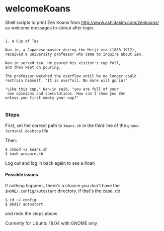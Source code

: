 # welcomeKoans
Shell scripts to print Zen Koans from http://www.ashidakim.com/zenkoans/ as welcome messages to stdout after login.


```

1. A Cup of Tea

Nan-in, a Japanese master during the Meiji era (1868-1912), 
received a university professor who came to inquire about Zen.

Nan-in served tea. He poured his visitor's cup full, 
and then kept on pouring.

The professor watched the overflow until he no longer could 
restrain himself. "It is overfull. No more will go in!"

"Like this cup," Nan-in said, "you are full of your
 own opinions and speculations. How can I show you Zen 
unless you first empty your cup?"


```




### Steps 
First, set the correct path to `koans.sh` in the third line of the `gnome-terminal.desktop` file

Then:
```
$ chmod +x koans.sh
$ bash prepare.sh
```

Log out and log in back again to see a Koan


#### Possible issues
If nothing happens, there's a chance you don't have the `$HOME/.config/autostart` directory. If that's the case, do
```
$ cd ~/.config
$ mkdir autostart
``` 
and redo the steps above.


Currently for Ubuntu 18.04 with GNOME only
